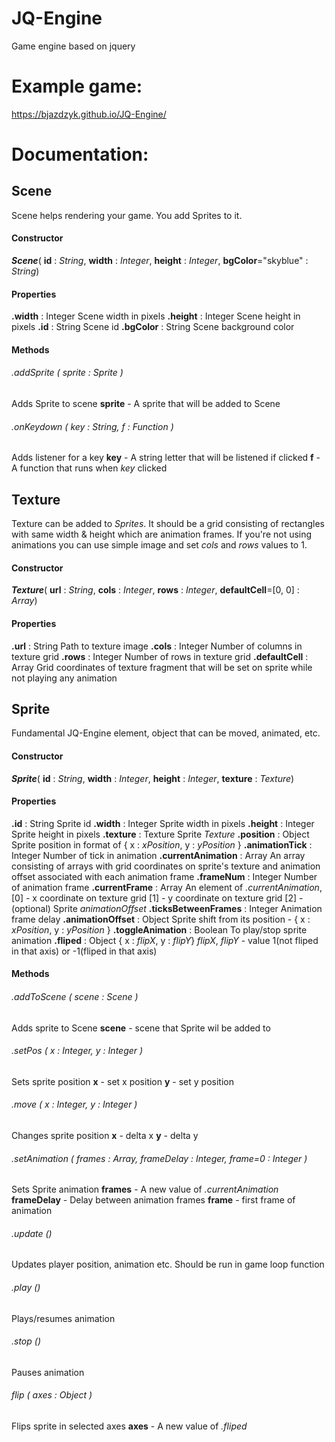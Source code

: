 # JQ-Engine
Game engine based on jquery
# Example game:
https://bjazdzyk.github.io/JQ-Engine/
# Documentation:
## Scene
Scene helps rendering your game. You add Sprites to it.
#### Constructor

***Scene***( **id** : *String*, **width** : *Integer*, **height** : *Integer*, **bgColor**="skyblue" : *String*)

#### Properties
**.width** : Integer
Scene width in pixels
**.height** : Integer
Scene height in pixels
**.id** : String
Scene id
**.bgColor** : String
Scene background color

#### Methods
###### .addSprite ( sprite : Sprite )
Adds Sprite to scene
**sprite** - A sprite that will be added to Scene

###### .onKeydown ( key : String, f : Function )
Adds listener for a key
**key** - A string letter that will be listened if clicked
**f** - A function that runs when *key* clicked

## Texture
Texture can be added to *Sprites*. It should be a grid consisting of rectangles with same width & height which are animation frames. If you're not using animations you can use simple image and set *cols* and *rows* values to 1.
#### Constructor

***Texture***( **url** : *String*, **cols** : *Integer*, **rows** : *Integer*, **defaultCell**=[0, 0] : *Array*)

#### Properties
**.url** : String
Path to texture image
**.cols** : Integer
Number of columns in texture grid
**.rows** : Integer
Number of rows in texture grid
**.defaultCell** : Array
Grid coordinates of texture fragment that will be set on sprite while not playing any animation

## Sprite
Fundamental JQ-Engine element, object that can be moved, animated, etc.
#### Constructor

***Sprite***( **id** : *String*, **width** : *Integer*, **height** : *Integer*, **texture** : *Texture*)

#### Properties
**.id** : String
Sprite id
**.width** : Integer
Sprite width in pixels
**.height** : Integer
Sprite height in pixels
**.texture** : Texture
Sprite *Texture*
**.position** : Object
Sprite position in format of { x : *xPosition*, y : *yPosition* }
**.animationTick** : Integer
Number of tick in animation
**.currentAnimation** : Array
An array consisting of arrays with grid coordinates on sprite's texture and animation offset associated with each animation frame
**.frameNum** : Integer
Number of animation frame
**.currentFrame** : Array
An element of *.currentAnimation*, 
[0] - x coordinate on texture grid
[1] - y coordinate on texture grid
[2] - (optional) Sprite *animationOffset*
**.ticksBetweenFrames** : Integer
Animation frame delay
**.animationOffset** : Object
Sprite shift from its position - { x : *xPosition*, y : *yPosition* }
**.toggleAnimation** : Boolean
To play/stop sprite animation
**.fliped** : Object
{ x : *flipX*, y : *flipY*}
*flipX*, *flipY* - value 1(not fliped in that axis) or -1(fliped in that axis)

#### Methods
###### .addToScene ( scene : Scene )
Adds sprite to Scene
**scene** - scene that Sprite wil be added to
###### .setPos ( x : Integer, y : Integer )
Sets sprite position
**x** - set x position
**y** - set y position

###### .move ( x : Integer, y : Integer )
Changes sprite position
**x** - delta x
**y** - delta y

###### .setAnimation ( frames : Array, frameDelay : Integer, frame=0 : Integer )
Sets Sprite animation
**frames** - A new value of *.currentAnimation*
**frameDelay** - Delay between animation frames
**frame** - first frame of animation

###### .update ()
Updates player position, animation etc. Should be run in game loop function

###### .play ()
Plays/resumes animation

###### .stop ()
Pauses animation

###### flip ( axes : Object )
Flips sprite in selected axes
**axes** - A new value of *.fliped*







